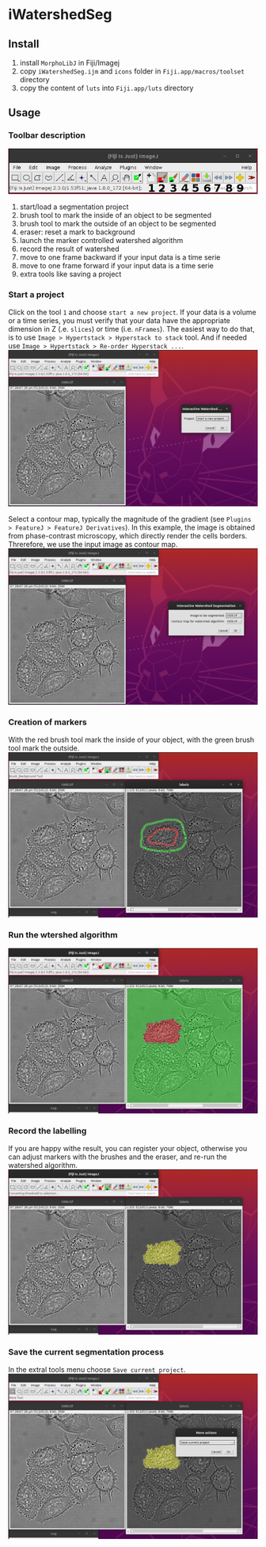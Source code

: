 # iWatershedSeg

## Install
1. install `MorphoLibJ` in Fiji/Imagej
2. copy `iWatershedSeg.ijm` and `icons` folder in `Fiji.app/macros/toolset` 
directory
3. copy the content of `luts` into `Fiji.app/luts` directory

## Usage

### Toolbar description
![toolbar](assets/toolbar.png)

1. start/load a segmentation project
2. brush tool to mark the inside of an object to be segmented
3. brush tool to mark the outside of an object to be segmented
4. eraser: reset a mark to background
5. launch the marker controlled watershed algorithm
6. record the result of watershed
7. move to one frame backward if your input data is a time serie
8. move to one frame forward if your input data is a time serie
9. extra tools like saving a project

### Start a project
Click on the tool `1` and choose `start a new project`. If your data is a volume
or a time series, you must verify that your data have the appropriate dimension 
in Z (.e. `slices`) or time (i.e. `nFrames`). The easiest way to do that, is to
use `Image > Hypertstack > Hyperstack to stack` tool. And if needed use 
`Image > Hypertstack > Re-order Hyperstack ...`.
![screenshot 1](assets/Screenshot_1.png)

Select a contour map, typically the magnitude of the gradient 
(see `Plugins > FeatureJ > FeatureJ Derivatives`). In this example, the image is 
obtained from phase-contrast microscopy, which directly render the cells borders.
Threrefore, we use the input image as contour map.
![screenshot 2](assets/Screenshot_2.png)

### Creation of markers
With the red brush tool mark the inside of your object, with the green brush 
tool mark the outside.
![screenshot 3](assets/Screenshot_3.png)

### Run the wtershed algorithm
![screenshot 4](assets/Screenshot_4.png)

### Record the labelling
If you are happy withe result, you can register your object, otherwise you can 
adjust markers with the brushes and the eraser, and re-run the watershed 
algorithm.
![screenshot 5](assets/Screenshot_5.png)

### Save the current segmentation process
In the extral tools menu choose `Save current project`.
![screenshot 6](assets/Screenshot_6.png)
